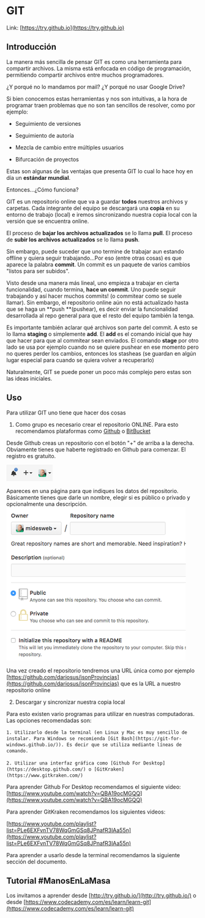 # GIT

Link: [https://try.github.io](https://try.github.io)

## Introducción

La manera más sencilla de pensar GIT es como una herramienta para compartir archivos. La misma está enfocada en código de programación, permitiendo compartir archivos entre muchos programadores.

¿Y porqué no lo mandamos por mail? ¿Y porqué no usar Google Drive?

Si bien conocemos estas herramientas y nos son intuitivas, a la hora de programar traen problemas que no son tan sencillos de resolver, como por ejemplo:

* Seguimiento de versiones

* Seguimiento de autoría

* Mezcla de cambio entre múltiples usuarios

* Bifurcación de proyectos

Estas son algunas de las ventajas que presenta GIT lo cual lo hace hoy en día un **estándar mundial**.

Entonces...¿Cómo funciona?

GIT es un repositorio online que va a guardar **todos** nuestros archivos y carpetas. Cada integrante del equipo se descargará una **copia** en su entorno de trabajo (local) e iremos sincronizando nuestra copia local con la versión que se encuentra online.

El proceso de **bajar los archivos actualizados** se lo llama **pull**. El proceso de **subir los archivos actualizados** se lo llama **push**.

Sin embargo, puede suceder que uno termine de trabajar aun estando offline y quiera seguir trabajando...Por eso (entre otras cosas) es que aparece la palabra **commit**. Un commit es un paquete de varios cambios "listos para ser subidos".

Visto desde una manera más lineal, uno empieza a trabajar en cierta funcionalidad, cuando termina, **hace un commit**. Uno puede seguir trabajando y así hacer muchos commits! (o commitear como se suele llamar). Sin embargo, el repositorio online aún no está  actualizado hasta que se haga un **push **(pushear), es decir enviar la funcionalidad desarrollada al repo general para que el resto del equipo también la tenga.

Es importante también aclarar qué archivos son parte del commit. A esto se lo llama **staging** o simplemente **add**. El **add** es el comando inicial que hay que hacer para que al commitear sean enviados. El comando **stage** por otro lado se usa por ejemplo cuando no se quiere pushear en ese momento pero no queres perder los cambios, entonces los stasheas (se guardan en algún lugar especial para cuando se quiera volver a recuperarlo)

Naturalmente, GIT se puede poner un poco más complejo pero estas son las ideas iniciales.

## Uso

Para utilizar GIT uno tiene que hacer dos cosas

1. Como grupo es necesario crear el repositorio ONLINE. Para esto recomendamos plataformas como [Github](https://github.com/) o [BitBucket](http://www.bitbucket.com/)

Desde Github creas un repositorio con el botón "+" de arriba a la derecha. Obviamente tienes que haberte registrado en Github para comenzar. El registro es gratuito.

![image alt text](img/git/image_0.png)

Apareces en una página para que indiques los datos del repositorio. Básicamente tienes que darle un nombre, elegir si es público o privado y opcionalmente una descripción. ![image alt text](img/git/image_1.png)

Una vez creado el repositorio tendremos una URL única como por ejemplo [https://github.com/dariosus/jsonProvincias](https://github.com/dariosus/jsonProvincias) que es la URL a nuestro repositorio online

2. Descargar y sincronizar nuestra copia local

Para esto existen vario programas para utilizar en nuestras computadoras. Las opciones recomendadas son:

    1. Utilizarlo desde la terminal (en Linux y Mac es muy sencillo de instalar. Para Windows se recomienda [Git Bash](https://git-for-windows.github.io/)). Es decir que se utiliza mediante líneas de comando.

    2. Utilizar una interfaz gráfica como [Github For Desktop](https://desktop.github.com/) o [GitKraken](https://www.gitkraken.com/)

Para aprender Github For Desktop recomendamos el siguiente video: [https://www.youtube.com/watch?v=QBA19ocMGQQ](https://www.youtube.com/watch?v=QBA19ocMGQQ)

Para aprender GitKraken recomendamos los siguientes videos:

[https://www.youtube.com/playlist?list=PLe6EXFvnTV78WqGmGSq8JPnafR3lAa55n](https://www.youtube.com/playlist?list=PLe6EXFvnTV78WqGmGSq8JPnafR3lAa55n)

Para aprender a usarlo desde la terminal recomendamos la siguiente sección del documento.

## Tutorial #ManosEnLaMasa

Los invitamos a aprender desde [http://try.github.io/](http://try.github.io/) o desde [https://www.codecademy.com/es/learn/learn-git](https://www.codecademy.com/es/learn/learn-git)

